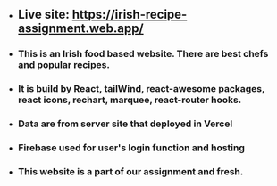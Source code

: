 * ## Live site: https://irish-recipe-assignment.web.app/

* ### This is an Irish food based website. There are best chefs and popular recipes.
* ### It is build by React, tailWind, react-awesome packages, react icons, rechart, marquee, react-router hooks.
* ### Data are from server site that deployed in Vercel
* ### Firebase used for user's login function and hosting
* ### This website is a part of our assignment and fresh.